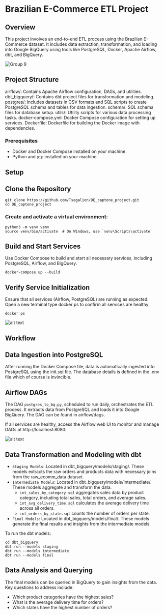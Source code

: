 # Brazilian E-Commerce ETL Project

## Overview

This project involves an end-to-end ETL process using the Brazilian E-Commerce dataset. It includes data extraction, transformation, and loading into Google BigQuery using tools like PostgreSQL, Docker, Apache Airflow, dbt, and BigQuery.

![Group 9](https://github.com/user-attachments/assets/11df794b-b3bf-4aae-982f-1d0bbdfa0845)

## Project Structure

airflow/: Contains Apache Airflow configuration, DAGs, and utilities.
dbt_bigquery/: Contains dbt project files for transformation and modeling.
postgres/: Includes datasets in CSV formats and SQL scripts to create PostgreSQL schema and tables for data ingestion.
schema/: SQL schema files for database setup.
utils/: Utility scripts for various data processing tasks.
docker-compose.yml: Docker Compose configuration for setting up services.
Dockerfile: Dockerfile for building the Docker image with dependencies.

### Prerequisites

- Docker and Docker Compose installed on your machine.
- Python and `pip` installed on your machine.

## Setup

## Clone the Repository

```plaintext
git clone https://github.com/Tsegalion/DE_captone_project.git
cd DE_captone_project
```

### Create and activate a virtual environment:

```plaintext
python3 -m venv venv
source venv/bin/activate  # On Windows, use `venv\Scripts\activate`
```

## Build and Start Services

Use Docker Compose to build and start all necessary services, including PostgreSQL, Airflow, and BigQuery.

```plaintext
docker-compose up --build
```

## Verify Service Initialization

Ensure that all services (Airflow, PostgreSQL) are running as expected. Open a new terminal type docker ps to confirm all services are healthy

```plaintext
docker ps
```

![alt text](image.png)


## Workflow

## Data Ingestion into PostgreSQL

After running the Docker Compose file, data is automatically ingested into PostgreSQL using the init.sql file. The database details is defined in the .env file which of course is invincible.

## Airflow DAGs

The DAG ```postgres_to_bq.py```, scheduled to run daily, orchestrates the ETL process. It extracts data from PostgreSQL and loads it into Google BigQuery. The DAG can be found in airflow/dags.

If all services are healthy, access the Airflow web UI to monitor and manage DAGs at http://localhost:8080.

![alt text](image-1.png)

## Data Transformation and Modeling with dbt

- ```Staging Models```: Located in dbt_bigquery/models/staging/. These models extracts the raw orders and products data with necessary joins from the raw_ecomm_data dataset.
- ```Intermediate Models```: Located in dbt_bigquery/models/intermediate/. These models aggregate and transform the data.
    - ```int_sales_by_category.sql``` aggregates sales data by product category, including total sales, total orders, and average sales.
    - ```int_avg_delivery_time.sql``` calculates the average delivery time across all orders.
    - ```int_orders_by_state.sql``` counts the number of orders per state.
- ```Final Models```: Located in dbt_bigquery/models/final/. These models generate the final results and insights from the intermediate models

To run the dbt models:

```plaintext
cd dbt_bigquery
dbt run --models staging
dbt run --models intermediate
dbt run --models final
```

##  Data Analysis and Querying
The final models can be queried in BigQuery to gain insights from the data. Key questions to address include:

- Which product categories have the highest sales?
- What is the average delivery time for orders?
- Which states have the highest number of orders?

